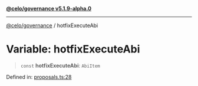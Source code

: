 [**@celo/governance v5.1.9-alpha.0**](../README.md)

***

[@celo/governance](../README.md) / hotfixExecuteAbi

# Variable: hotfixExecuteAbi

> `const` **hotfixExecuteAbi**: `AbiItem`

Defined in: [proposals.ts:28](https://github.com/celo-org/developer-tooling/blob/master/packages/sdk/governance/src/proposals.ts#L28)
